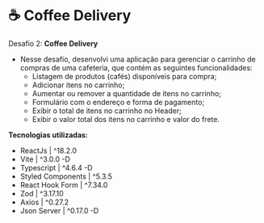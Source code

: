 <h1> ☕ Coffee Delivery</h1>

 <span>Desafio 2: **Coffee Delivery**</span>
- Nesse desafio, desenvolvi uma aplicação para gerenciar o carrinho de compras de uma cafeteria, que contém as seguintes funcionalidades:
   - Listagem de produtos (cafés) disponíveis para compra;
   - Adicionar itens no carrinho;
   - Aumentar ou remover a quantidade de itens no carrinho;
   - Formulário com o endereço e forma de pagamento;
   - Exibir o total de itens no carrinho no Header;
   - Exibir o valor total dos itens no carrinho e valor do frete.
 
**Tecnologias utilizadas:**

- ReactJs | ^18.2.0
- Vite | ^3.0.0 -D
- Typescript | ^4.6.4 -D
- Styled Components | ^5.3.5
- React Hook Form | ^7.34.0
- Zod | ^3.17.10
- Axios | ^0.27.2
- Json Server | ^0.17.0 -D
